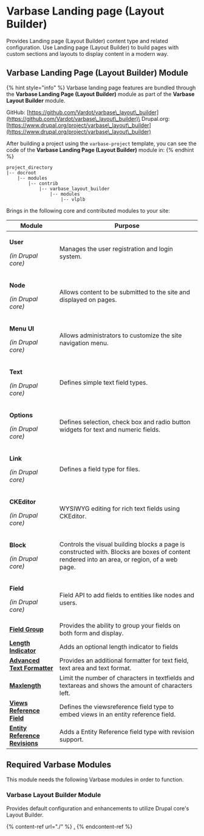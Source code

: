# Varbase Landing page (Layout Builder)

Provides Landing page (Layout Builder) content type and related configuration. Use Landing page (Layout Builder) to build pages with custom sections and layouts to display content in a modern way.

## Varbase Landing Page (Layout Builder) Module

{% hint style="info" %}
Varbase landing page features are bundled through the **Varbase Landing Page (Layout Builder)** module as part of the **Varbase Layout Builder** module.

GitHub: [https://github.com/Vardot/varbase\_layout\_builder](https://github.com/Vardot/varbase\_layout\_builder)\
Drupal.org: [https://www.drupal.org/project/varbase\_layout\_builder](https://www.drupal.org/project/varbase\_layout\_builder)

After building a project using the `varbase-project` template, you can see the code of the **Varbase Landing Page (Layout Builder)** module in:
{% endhint %}

```
project_directory
|-- docroot
    |-- modules
        |-- contrib
            |-- varbase_layout_builder
                |-- modules
                    |-- vlplb
```

Brings in the following core and contributed modules to your site:

| Module                                                                                                | Purpose                                                                                                                                      |
| ----------------------------------------------------------------------------------------------------- | -------------------------------------------------------------------------------------------------------------------------------------------- |
| <p><strong>User</strong></p><p><em>(in Drupal core)</em></p>                                          | Manages the user registration and login system.                                                                                              |
| <p><strong>Node</strong></p><p><em>(in Drupal core)</em></p>                                          | Allows content to be submitted to the site and displayed on pages.                                                                           |
| <p><strong>Menu UI</strong></p><p><em>(in Drupal core)</em></p>                                       | Allows administrators to customize the site navigation menu.                                                                                 |
| <p><strong>Text</strong></p><p><em>(in Drupal core)</em></p>                                          | Defines simple text field types.                                                                                                             |
| <p><strong>Options</strong></p><p><em>(in Drupal core)</em></p>                                       | Defines selection, check box and radio button widgets for text and numeric fields.                                                           |
| <p><strong>Link</strong></p><p><em>(in Drupal core)</em></p>                                          | Defines a field type for files.                                                                                                              |
| <p><strong>CKEditor</strong></p><p><em>(in Drupal core)</em></p>                                      | WYSIWYG editing for rich text fields using CKEditor.                                                                                         |
| <p><strong>Block</strong></p><p><em>(in Drupal core)</em></p>                                         | Controls the visual building blocks a page is constructed with. Blocks are boxes of content rendered into an area, or region, of a web page. |
| <p><strong>Field</strong></p><p><em>(in Drupal core)</em></p>                                         | Field API to add fields to entities like nodes and users.                                                                                    |
| ****[**Field Group**](https://www.drupal.org/project/field\_group)****                                | Provides the ability to group your fields on both form and display.                                                                          |
| ****[**Length Indicator**](https://www.drupal.org/project/length\_indicator)****                      | Adds an optional length indicator to fields                                                                                                  |
| ****[**Advanced Text Formatter**](https://www.drupal.org/project/advanced\_text\_formatter)****       | Provides an additional formatter for text field, text area and text format.                                                                  |
| ****[**Maxlength**](https://www.drupal.org/project/maxlength)****                                     | Limit the number of characters in textfields and textareas and shows the amount of characters left.                                          |
| ****[**Views Reference Field**](https://www.drupal.org/project/viewsreference)****                    | Defines the viewsreference field type to embed views in an entity reference field.                                                           |
| ****[**Entity Reference Revisions**](https://www.drupal.org/project/entity\_reference\_revisions)**** | Adds a Entity Reference field type with revision support.                                                                                    |

## Required Varbase Modules

This module needs the following Varbase modules in order to function.

### Varbase Layout Builder Module

Provides default configuration and enhancements to utilize Drupal core's Layout Builder.

{% content-ref url="./" %}
[.](./)
{% endcontent-ref %}





